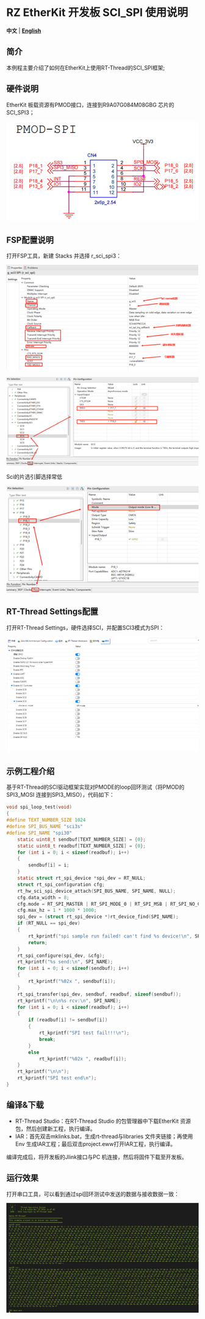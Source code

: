 # RZ EtherKit 开发板 SCI_SPI 使用说明

**中文** | [**English**](./README.md)

## 简介

本例程主要介绍了如何在EtherKit上使用RT-Thread的SCI_SPI框架;

## 硬件说明

EtherKit 板载资源有PMOD接口，连接到R9A07G084M08GBG 芯片的SCI_SPI3；

![image-20241126101527223](figures/image-20241126101527223.png)

## FSP配置说明

打开FSP工具，新建 Stacks 并选择 r_sci_spi3：

![image-20241204164426270](./figures/image-20241204164426270.png)

![image-20241204164431412](./figures/image-20241204164431412.png)

 Sci的片选引脚选择常低

![image-20241204164435877](./figures/image-20241204164435877.png)

## RT-Thread Settings配置

打开RT-Thread Settings，硬件选择SCI，并配置SCI3模式为SPI：

![image-20241126101723823](figures/image-20241126101723823.png)

## 示例工程介绍

基于RT-Thread的SCI驱动框架实现对PMODE的loop回环测试（将PMOD的SPI3_MOSI 连接到SPI3_MISO），代码如下：

```c
void spi_loop_test(void)
{
#define TEXT_NUMBER_SIZE 1024
#define SPI_BUS_NAME "sci3s"
#define SPI_NAME "spi30"
    static uint8_t sendbuf[TEXT_NUMBER_SIZE] = {0};
    static uint8_t readbuf[TEXT_NUMBER_SIZE] = {0};
    for (int i = 0; i < sizeof(readbuf); i++)
    {
        sendbuf[i] = i;
    }
    static struct rt_spi_device *spi_dev = RT_NULL;
    struct rt_spi_configuration cfg;
    rt_hw_sci_spi_device_attach(SPI_BUS_NAME, SPI_NAME, NULL);
    cfg.data_width = 8;
    cfg.mode = RT_SPI_MASTER | RT_SPI_MODE_0 | RT_SPI_MSB | RT_SPI_NO_CS;
    cfg.max_hz = 1 * 1000 * 1000;
    spi_dev = (struct rt_spi_device *)rt_device_find(SPI_NAME);
    if (RT_NULL == spi_dev)
    {
        rt_kprintf("spi sample run failed! can't find %s device!\n", SPI_NAME);
        return;
    }
    rt_spi_configure(spi_dev, &cfg);
    rt_kprintf("%s send:\n", SPI_NAME);
    for (int i = 0; i < sizeof(sendbuf); i++)
    {
        rt_kprintf("%02x ", sendbuf[i]);
    }
    rt_spi_transfer(spi_dev, sendbuf, readbuf, sizeof(sendbuf));
    rt_kprintf("\n\n%s rcv:\n", SPI_NAME);
    for (int i = 0; i < sizeof(readbuf); i++)
    {
        if (readbuf[i] != sendbuf[i])
        {
            rt_kprintf("SPI test fail!!!\n");
            break;
        }
        else
            rt_kprintf("%02x ", readbuf[i]);
    }
    rt_kprintf("\n\n");
    rt_kprintf("SPI test end\n");
}
```

## 编译&下载

* RT-Thread Studio：在RT-Thread Studio 的包管理器中下载EtherKit 资源包，然后创建新工程，执行编译。
* IAR：首先双击mklinks.bat，生成rt-thread与libraries 文件夹链接；再使用Env 生成IAR工程；最后双击project.eww打开IAR工程，执行编译。

编译完成后，将开发板的Jlink接口与PC 机连接，然后将固件下载至开发板。

## 运行效果

打开串口工具，可以看到通过spi回环测试中发送的数据与接收数据一致：

![image-20241126101931175](figures/image-20241126101931175.png)
